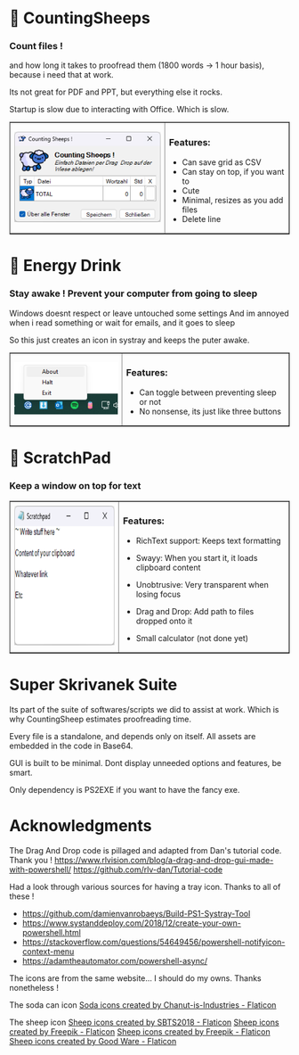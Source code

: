

# 💽 CountingSheeps

### Count files !

and how long it takes to proofread them (1800 words -> 1 hour basis), because i need that at work.

Its not great for PDF and PPT, but everything else it rocks.

Startup is slow due to interacting with Office. Which is slow.


  <table align="center" border="none">
      <td><img src="https://github.com/teamcons/PS-Whimsiness/blob/main/images/Screenshot CountingSheeps.png"" /></td>
      <td><p>

### Features:
- Can save grid as CSV
- Can stay on top, if you want to
- Cute
- Minimal, resizes as you add files
- Delete line
        </p></td>
  </table>


# 💽 Energy Drink

### Stay awake ! Prevent your computer from going to sleep

Windows doesnt respect or leave untouched some settings
And im annoyed when i read something or wait for emails, and it goes to sleep

So this just creates an icon in systray and keeps the puter awake.



  <table align="center" border="none">
      <td><img src="https://github.com/teamcons/PS-Whimsiness/blob/main/images/Screenshot EDrink.png"" /></td>
      <td><p>

### Features:
- Can toggle between preventing sleep or not
- No nonsense, its just like three buttons
        </p></td>
  </table>




# 💽 ScratchPad

### Keep a window on top for text

  <table align="center" border="none">
      <td><img  width="250" height="250" src="https://github.com/teamcons/PS-Whimsiness/blob/main/images/Screenshot ScratchPad.png"" /></td>
      <td><p>

### Features:
- RichText support: Keeps text formatting
- Swayy: When you start it, it loads clipboard content
- Unobtrusive: Very transparent when losing focus
- Drag and Drop: Add path to files dropped onto it
- Small calculator (not done yet)

    </p></td>
  </table>



# Super Skrivanek Suite

Its part of the suite of softwares/scripts we did to assist at work. Which is why CountingSheep estimates proofreading time.

Every file is a standalone, and depends only on itself. All assets are embedded in the code in Base64.

GUI is built to be minimal. Dont display unneeded options and features, be smart.

Only dependency is PS2EXE if you want to have the fancy exe.



# Acknowledgments

The Drag And Drop code is pillaged and adapted from Dan's tutorial code. Thank you !
https://www.rlvision.com/blog/a-drag-and-drop-gui-made-with-powershell/
https://github.com/rlv-dan/Tutorial-code

Had a look through various sources for having a tray icon. Thanks to all of these !
- https://github.com/damienvanrobaeys/Build-PS1-Systray-Tool
- https://www.systanddeploy.com/2018/12/create-your-own-powershell.html
- https://stackoverflow.com/questions/54649456/powershell-notifyicon-context-menu
- https://adamtheautomator.com/powershell-async/

The icons are from the same website... I should do my owns. Thanks nonetheless !

The soda can icon
<a href="https://www.flaticon.com/free-icons/soda" title="soda icons">Soda icons created by Chanut-is-Industries - Flaticon</a>

The sheep icon
<a href="https://www.flaticon.com/free-icons/sheep" title="sheep icons">Sheep icons created by SBTS2018 - Flaticon</a>
<a href="https://www.flaticon.com/free-icons/sheep" title="sheep icons">Sheep icons created by Freepik - Flaticon</a>
<a href="https://www.flaticon.com/free-icons/sheep" title="sheep icons">Sheep icons created by Freepik - Flaticon</a>
<a href="https://www.flaticon.com/free-icons/sheep" title="sheep icons">Sheep icons created by Good Ware - Flaticon</a>


